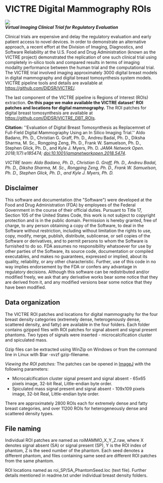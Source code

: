 # VICTRE Digital Mammography ROIs
![](https://user-images.githubusercontent.com/5750606/41682198-0b250648-74a5-11e8-9578-f93602efa5ab.png)\
***Virtual Imaging Clinical Trial for Regulatory Evaluation***

Clinical trials are expensive and delay the regulatory evaluation and early patient access to novel devices. In order to demonstrate an alternative approach, a recent effort at the Division of Imaging, Diagnostics, and Software Reliability at the U.S. Food and Drug Administration (known as the VICTRE project) demonstrated the replication of one such clinical trial using completely in-silico tools and compared results in terms of imaging modality performance between the human trial and the computational trial. The VICTRE trial involved imaging approximately 3000 digital breast models in digital mammography and digital breast tomosynthesis system models. VICTRE pipeline tools and details are available at https://github.com/DIDSR/VICTRE/. 

The last component of the VICTRE pipeline is Regions of Interest (ROIs) extraction. **On this page we make available the VICTRE dataset' ROI patches and locations for digital mammography.** The ROI patches for digital breast tomosynthesis are available at https://github.com/DIDSR/VICTRE_DBT_ROIs.

**Citation:** ''Evaluation of Digital Breast Tomosynthesis as Replacemnet of Full-Field Digital Mammography Using an In Silico Imaging Trial.'' Aldo Badano, Ph. D., Christian G. Graff, Ph. D., Andreu Badal, Ph. D., Diksha Sharma, M. Sc., Rongping Zeng, Ph. D., Frank W. Samuelson, Ph. D., Stephen Glick, Ph. D., and Kyle J. Myers, Ph. D.  *JAMA Network Open. 2018;1(7):e185474; [doi:10.1001/jamanetworkopen.2018.5474]( https://doi.org/10.1001/jamanetworkopen.2018.5474)*. 

*VICTRE team: Aldo Badano, Ph. D., Christian G. Graff, Ph. D., Andreu Badal, Ph. D., Diksha Sharma, M. Sc., Rongping Zeng, Ph. D., Frank W. Samuelson, Ph. D., Stephen Glick, Ph. D., and Kyle J. Myers, Ph. D.*

Disclaimer
----------

This software and documentation (the "Software") were developed at the Food and Drug Administration (FDA) by employees of the Federal Government in the course of their official duties. Pursuant to Title 17, Section 105 of the United States Code, this work is not subject to copyright protection and is in the public domain. Permission is hereby granted, free of charge, to any person obtaining a copy of the Software, to deal in the Software without restriction, including without limitation the rights to use, copy, modify, merge, publish, distribute, sublicense, or sell copies of the Software or derivatives, and to permit persons to whom the Software is furnished to do so. FDA assumes no responsibility whatsoever for use by other
parties of the Software, its source code, documentation or compiled executables, and makes no guarantees, expressed or implied, about its quality, reliability, or any other characteristic. Further, use of this code in no way implies endorsement by the FDA or confers any advantage in regulatory decisions. Although this software can be redistributed and/or modified freely, we ask that any derivative works bear some notice that they are derived from it, and any modified versions bear some notice that they have been modified. 

Data organization
-----------------
The VICTRE ROI patches and locations for digital mammography for the four breast density categories (extremely dense, heterogenously dense, scattered density, and fatty) are available in the four folders. Each folder contains gzipped files with ROI patches for signal absent and signal present phantoms. Two types of signals were inserted - microcalcification cluster and spiculated mass. 

Gzip files can be extracted using WinZip on Windows or from the command line in Linux with $tar -xvzf gzip-filename.

*Viewing the ROI patches:* The patches can be opened in [ImageJ](https://imagej.nih.gov/ij/) with the following parameters:

- Microcalcification cluster signal present and signal absent - 65x65 pixels image, 32-bit Real, Little-endian byte order.
- Spiculated mass signal present and signal absent - 109x109 pixels image, 32-bit Real, Little-endian byte order.

There are approximately 2800 ROIs each for extremely dense and fatty breast categories, and over 11200 ROIs for heterogeneously dense and scattered density types.

File naming
-----------
Individual ROI patches are named as roiMAMMO_X_Y_Z.raw, where X denotes signal absent (SA) or signal present (SP), Y is the ROI index of phantom, Z is the seed number of the phantom. Each seed denotes a different phantom, and files containing same seed are different ROI patches from the same phantom.

ROI locations named as roi_SP/SA_PhantomSeed.loc (text file).  Further details mentioned in readme.txt under individual breast density folders.

